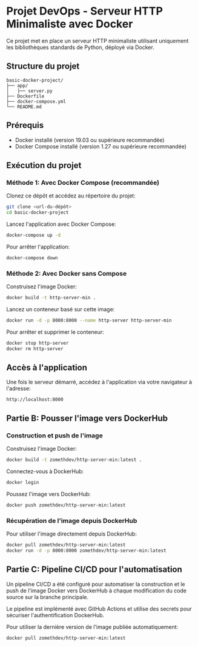 # Projet DevOps - Serveur HTTP Minimaliste avec Docker

Ce projet met en place un serveur HTTP minimaliste utilisant uniquement les bibliothèques standards de Python, déployé via Docker.

## Structure du projet

```
basic-docker-project/
├── app/
│   ├── server.py
├── Dockerfile
├── docker-compose.yml
└── README.md
```

## Prérequis

- Docker installé (version 19.03 ou supérieure recommandée)
- Docker Compose installé (version 1.27 ou supérieure recommandée)

## Exécution du projet

### Méthode 1: Avec Docker Compose (recommandée)

Clonez ce dépôt et accédez au répertoire du projet:
```bash
git clone <url-du-dépôt>
cd basic-docker-project
```

Lancez l'application avec Docker Compose:
```bash
docker-compose up -d
```

Pour arrêter l'application:
```bash
docker-compose down
```

### Méthode 2: Avec Docker sans Compose

Construisez l'image Docker:
```bash
docker build -t http-server-min .
```

Lancez un conteneur basé sur cette image:
```bash
docker run -d -p 8000:8000 --name http-server http-server-min
```

Pour arrêter et supprimer le conteneur:
```bash
docker stop http-server
docker rm http-server
```

## Accès à l'application

Une fois le serveur démarré, accédez à l'application via votre navigateur à l'adresse:
```
http://localhost:8000
```

## Partie B: Pousser l'image vers DockerHub

### Construction et push de l'image

Construisez l'image Docker:
```bash
docker build -t zomethdev/http-server-min:latest .
```

Connectez-vous à DockerHub:
```bash
docker login
```

Poussez l'image vers DockerHub:
```bash
docker push zomethdev/http-server-min:latest
```

### Récupération de l'image depuis DockerHub

Pour utiliser l'image directement depuis DockerHub:
```bash
docker pull zomethdev/http-server-min:latest
docker run -d -p 8000:8000 zomethdev/http-server-min:latest
```

## Partie C: Pipeline CI/CD pour l'automatisation

Un pipeline CI/CD a été configuré pour automatiser la construction et le push de l'image Docker vers DockerHub à chaque modification du code source sur la branche principale.

Le pipeline est implémenté avec GitHub Actions et utilise des secrets pour sécuriser l'authentification DockerHub.

Pour utiliser la dernière version de l'image publiée automatiquement:
```bash
docker pull zomethdev/http-server-min:latest
```
